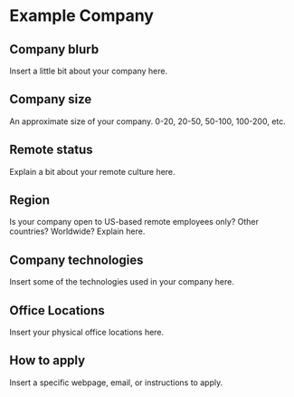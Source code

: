 # Example Company

## Company blurb

Insert a little bit about your company here.

## Company size

An approximate size of your company. 0-20, 20-50, 50-100, 100-200, etc.

## Remote status

Explain a bit about your remote culture here.

## Region

Is your company open to US-based remote employees only? Other countries? Worldwide? Explain here.

## Company technologies

Insert some of the technologies used in your company here.

## Office Locations

Insert your physical office locations here.

## How to apply

Insert a specific webpage, email, or instructions to apply.
